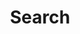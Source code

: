 ---
title: "Search" # in any language you want
layout: "search" # is necessary
url: "/search"
description: "Description for Search"
summary: "search"
placeholder: "placeholder text in search input box"
---